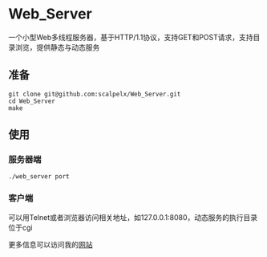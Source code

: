 # Web_Server
一个小型Web多线程服务器，基于HTTP/1.1协议，支持GET和POST请求，支持目录浏览，提供静态与动态服务

## 准备

    git clone git@github.com:scalpelx/Web_Server.git
    cd Web_Server
    make
    
## 使用

### 服务器端

    ./web_server port
    
### 客户端

可以用Telnet或者浏览器访问相关地址，如127.0.0.1:8080，动态服务的执行目录位于cgi

更多信息可以访问我的[网站](http://scalpel.vip/2017/05/24/webserver)